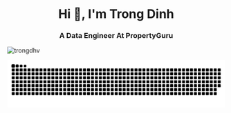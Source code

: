 <h1 align="center">Hi 👋, I'm Trong Dinh</h1>
<h3 align="center">A Data Engineer At PropertyGuru</h3>

<p align="left"> <img src="https://komarev.com/ghpvc/?username=trongdhv&label=Profile%20views&color=0e75b6&style=flat" alt="trongdhv" /> </p>

<picture>
  <source media="(prefers-color-scheme: dark)" srcset="https://raw.githubusercontent.com/platane/platane/output/github-contribution-grid-snake-dark.svg">
  <source media="(prefers-color-scheme: light)" srcset="https://raw.githubusercontent.com/platane/platane/output/github-contribution-grid-snake.svg">
  <img alt="github contribution grid snake animation" src="https://raw.githubusercontent.com/platane/platane/output/github-contribution-grid-snake.svg">
</picture>
